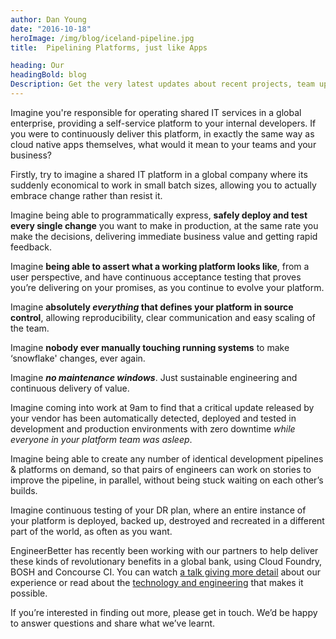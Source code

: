 ```yaml
---
author: Dan Young
date: "2016-10-18"
heroImage: /img/blog/iceland-pipeline.jpg
title:  Pipelining Platforms, just like Apps

heading: Our
headingBold: blog
Description: Get the very latest updates about recent projects, team updates, thoughts and industry news from our team of EngineerBetter experts.
---
```


Imagine you're responsible for operating shared IT services in a global enterprise, providing a self-service platform to your internal developers. If you were to continuously deliver this platform, in exactly the same way as cloud native apps themselves, what would it mean to your teams and your business?

Firstly, try to imagine a shared IT platform in a global company where its suddenly economical to work in small batch sizes, allowing you to actually embrace change rather than resist it.
<!--more-->
Imagine being able to programmatically express, **safely deploy and test every single change** you want to make in production, at the same rate you make the decisions, delivering immediate business value and getting rapid feedback.

Imagine **being able to assert what a working platform looks like**, from a user perspective, and have continuous acceptance testing that proves you’re delivering on your promises, as you continue to evolve your platform.

Imagine **absolutely *everything* that defines your platform in source control**, allowing reproducibility, clear communication and easy scaling of the team.

Imagine **nobody ever manually touching running systems** to make ‘snowflake' changes, ever again.

Imagine **_no maintenance windows_**. Just sustainable engineering and continuous delivery of value.

Imagine coming into work at 9am to find that a critical update released by your vendor has been automatically detected, deployed and tested in development and production environments with zero downtime *while everyone in your platform team was asleep*.

Imagine being able to create any number of identical development pipelines & platforms on demand, so that pairs of engineers can work on stories to improve the pipeline, in parallel, without being stuck waiting on each other’s builds.

Imagine continuous testing of your DR plan, where an entire instance of your platform is deployed, backed up, destroyed and recreated in a different part of the world, as often as you want.

EngineerBetter has recently been working with our partners to help deliver these kinds of revolutionary benefits in a global bank, using Cloud Foundry, BOSH and Concourse CI. You can watch [a talk giving more detail](/2017/01/05/high-performance-ops.html) about our experience or read about the [technology and engineering](/2016/12/14/continuously-deploying-pivotal-cloudfoundry.html) that makes it possible.

If you’re interested in finding out more, please get in touch. We’d be happy to answer questions and share what we’ve learnt.
